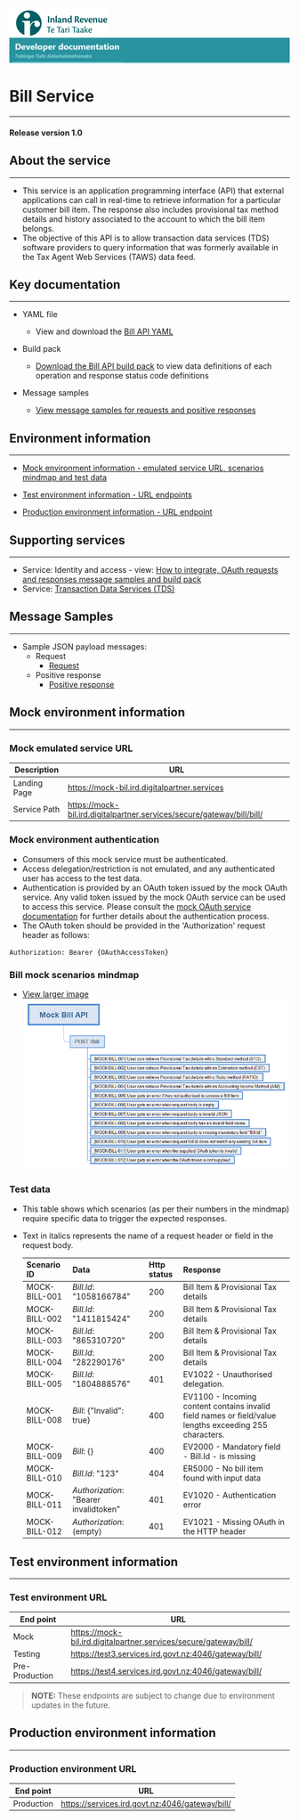 
![IRD logo](../Images/IRlogo.gif)
![Software Dev](../Images/SoftwareDev.png)

# Bill Service
---
#### Release version 1.0 


## About the service
---
* This service is an application programming interface (API) that external applications can call in real-time to retrieve information for a particular customer bill item. The response also includes provisional tax method details and history associated to the account to which the bill item belongs.
* The objective of this API is to allow transaction data services (TDS) software providers to query information that was formerly available in the Tax Agent Web Services (TAWS) data feed.

## Key documentation
---
- YAML file
	- View and download the [Bill API YAML](Bill%20API%202020-03-09.yaml)

- Build pack
	- [Download the Bill API build pack](Build%20pack%20-%20Bill%20API.pdf) to view data definitions of each operation and response status code definitions

- Message samples
	- [View message samples for requests and positive responses](#message-samples)

## Environment information
---
- [Mock environment information - emulated service URL, scenarios mindmap and test data](#mock-environment-information)
	
- [Test environment information - URL endpoints](#test-environment-information)

- [Production environment information - URL endpoint](#Production-environment-information)	


## Supporting services
---
* Service: Identity and access - view: [How to integrate, OAuth requests and responses message samples and build pack]( https://github.com/InlandRevenue/Gateway_Services-Access/tree/master/Identity%20and%20Access)
* Service: [Transaction Data Services (TDS)](https://github.com/InlandRevenue/Gateway_Services-Transaction-data-services)


## Message Samples
---
- Sample JSON payload messages:
	- Request
		- [Request](sample%20messages/request.json)
	- Positive response
		- [Positive response](sample%20messages/response_positive_response.json)


## Mock environment information
---
### Mock emulated service URL
Description | URL
---|---
 Landing Page | https://mock-bil.ird.digitalpartner.services
 Service Path | https://mock-bil.ird.digitalpartner.services/secure/gateway/bill/bill/
### Mock environment authentication
   * Consumers of this mock service must be authenticated.
   * Access delegation/restriction is not emulated, and any authenticated user has access to the test data.
   * Authentication is provided by an OAuth token issued by the mock OAuth service. Any valid token issued by the mock OAuth service can be used to access this service. Please consult the [mock OAuth service documentation](https://mock-oauth.ird.digitalpartner.services/) for further details about the authentication process.
   * The OAuth token should be provided in the 'Authorization' request header as follows:
   ```
   Authorization: Bearer {OAuthAccessToken}
   ```
### Bill mock scenarios mindmap

- [View larger image](images/BillAPI%20Mock%20Service%20Mindmap.png)
![Mock Scenarios](images/BillAPI%20Mock%20Service%20Mindmap.png)

### Test data

* This table shows which scenarios (as per their numbers in the mindmap) require specific data to trigger the expected responses.
* Text in italics represents the name of a request header or field in the request body.

  Scenario ID | Data | Http status | Response 
    --- | --- | --- | ---
    MOCK-BILL-001 | *Bill.Id*: "1058166784" | 200 | Bill Item & Provisional Tax details
    MOCK-BILL-002 | *Bill.Id*: "1411815424" | 200 | Bill Item & Provisional Tax details
    MOCK-BILL-003 | *Bill.Id*: "865310720" | 200 | Bill Item & Provisional Tax details
    MOCK-BILL-004 | *Bill.Id*: "282290176" | 200 | Bill Item & Provisional Tax details
    MOCK-BILL-005 | *Bill.Id*: "1804888576" | 401 | EV1022 - Unauthorised delegation.
    MOCK-BILL-008 | *Bill*: {"Invalid": true} | 400 | EV1100 - Incoming content contains invalid field names or field/value lengths exceeding 255 characters.
    MOCK-BILL-009 | *Bill*: {} | 400 | EV2000 - Mandatory field - Bill.Id  - is missing
    MOCK-BILL-010 | *Bill.Id*: "123" | 404 | ER5000 - No bill item found with input data
    MOCK-BILL-011 | *Authorization*: "Bearer invalidtoken" | 401 | EV1020 - Authentication error
    MOCK-BILL-012 | *Authorization*: (empty) | 401 | EV1021 - Missing OAuth in the HTTP header


## Test environment information
---
### Test environment URL
| End point|  URL|
|--|--|
| Mock | https://mock-bil.ird.digitalpartner.services/secure/gateway/bill/ |
| Testing | https://test3.services.ird.govt.nz:4046/gateway/bill/|    
| Pre-Production | https://test4.services.ird.govt.nz:4046/gateway/bill/ | 

>**NOTE:** These endpoints are subject to change due to environment updates in the future. 


## Production environment information
---
### Production environment URL
| End point|  URL|
|--|--|
| Production | https://services.ird.govt.nz:4046/gateway/bill/ |

